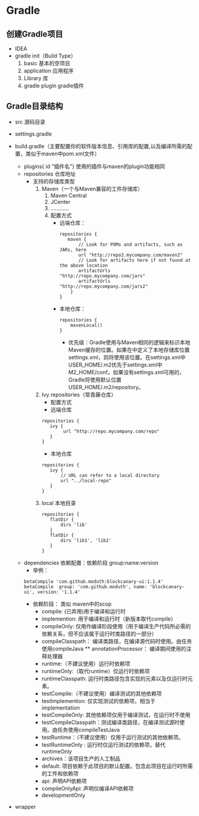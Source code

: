 # Gradle

## 创建Gradle项目
 * IDEA
 * gradle init（Build Type）
    1. basic 基本的空项目
    2. application 应用程序
    3. Library 库
    4. gradle plugin gradle插件
## Gradle目录结构
 * src 源码目录
 * settings.gradle
 * build.gradle（主要配置你的软件版本信息、引用库的配置,以及编译所需的配置，类似于maven中pom.xml文件）
    * plugins{ id "插件名"}  使用的插件与maven的plugin功能相同
    * repositories 仓库地址
      * 支持的存储库类型
        1. Maven（一个与Maven兼容的工件存储库）
           1. Maven Central
           2. JCenter
           3. …………
           4. 配置方式
              * 远端仓库：
                ```
                repositories {
                   maven {
                       // Look for POMs and artifacts, such as JARs, here
                       url "http://repo2.mycompany.com/maven2"
                       // Look for artifacts here if not found at the above location
                       artifactUrls "http://repo.mycompany.com/jars"
                       artifactUrls "http://repo.mycompany.com/jars2"
                    }
                }
                ```
              * 本地仓库：
                ```
                repositories {
                    mavenLocal()
                }
                ```
                * 优先级：Gradle使用与Maven相同的逻辑来标识本地Maven缓存的位置。如果在中定义了本地存储库位置settings.xml，则将使用该位置。在settings.xml中USER_HOME/.m2优先于settings.xml中M2_HOME/conf。如果没有settings.xml可用的，Gradle将使用默认位置USER_HOME/.m2/repository。
        2. Ivy repositories（常青藤仓库）
           * 配置方式
            * 远端仓库
            ```
           repositories {
               ivy {
                    url "http://repo.mycompany.com/repo"
               }
           }
           ```
           * 本地仓库
            ```
           repositories {
               ivy {
                   // URL can refer to a local directory
                   url "../local-repo"
               }
           }
           ```
        3. local 本地目录
            ```
           repositories {
               flatDir {
                   dirs 'lib'
               }
               flatDir {
                   dirs 'lib1', 'lib2'
               }
           }
           ```
    * dependencies 依赖配置：依赖阶段 group:name:version
        * 举例：
        ```
        betaCompile 'com.github.moduth:blockcanary-ui:1.1.4'
        betaCompile  group: 'com.github.moduth', name: 'blockcanary-ui', version: '1.1.4'  
      ```
        * 依赖阶段：  类似 maven中的scop
            * compile: (已弃用)用于编译和运行时
            * implemention: 用于编译和运行时（新版本取代compile）
            * compileOnly: 仅用作编译阶段使用（用于编译生产代码所必需的依赖关系，但不应该属于运行时类路径的一部分）
            * compileClasspath： 编译类路径，在编译源代码时使用。由任务使用compileJava
            ** annotationProcessor： 编译期间使用的注释处理器
            * runtime:（不建议使用）运行时依赖项
            * runtimeOnly:（取代runtime）仅运行时依赖项
            * runtimeClasspath: 运行时类路径包含实现的元素以及仅运行时元素。
            * testCompile:（不建议使用）编译测试的其他依赖项
            * testImplemention: 仅实现测试的依赖项，相当于 implementation
            * testCompileOnly: 其他依赖项仅用于编译测试，在运行时不使用
            * testCompileClasspath：测试编译类路径，在编译测试源时使用。由任务使用compileTestJava
            * testRuntime：（不建议使用）仅用于运行测试的其他依赖项。
            * testRuntimeOnly : 运行时仅运行测试的依赖项，替代runtimeOnly
            * archives：该项目生产的人工制品
            * default: 项目依赖于此项目的默认配置。包含此项目在运行时所需的工件和依赖项
            * api: 声明API依赖项
            * compileOnlyApi: 声明仅编译API依赖项
            * developmentOnly
    
 * wrapper
